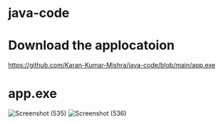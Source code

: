 # java-code
# Download the applocatoion 
https://github.com/Karan-Kumar-Mishra/java-code/blob/main/app.exe
# app.exe
![Screenshot (535)](https://github.com/user-attachments/assets/d3b15599-606b-4983-82ad-bfdaf6cb5116)
![Screenshot (536)](https://github.com/user-attachments/assets/8202661e-4fd6-41d5-b82e-1aab31ecbb33)
